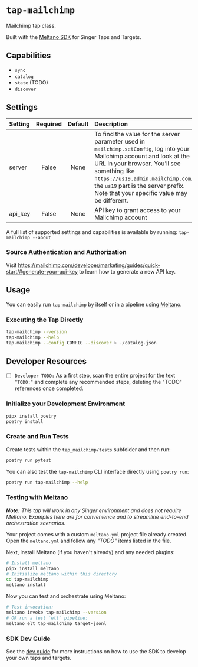 # `tap-mailchimp`

Mailchimp tap class.

Built with the [Meltano SDK](https://sdk.meltano.com) for Singer Taps and Targets.

## Capabilities

* `sync`
* `catalog`
* `state` (TODO)
* `discover`

## Settings

| Setting| Required | Default | Description |
|:-------|:--------:|:-------:|:------------|
| server | False    | None    | To find the value for the server parameter used in `mailchimp.setConfig`, log into your Mailchimp account and look at the URL in your browser. You’ll see something like `https://us19.admin.mailchimp.com/`; the `us19` part is the server prefix. Note that your specific value may be different. |
| api_key| False    | None    | API key to grant access to your Mailchimp account |

A full list of supported settings and capabilities is available by running: `tap-mailchimp --about`

### Source Authentication and Authorization

Visit https://mailchimp.com/developer/marketing/guides/quick-start/#generate-your-api-key to learn how to generate a new API key.

## Usage

You can easily run `tap-mailchimp` by itself or in a pipeline using [Meltano](https://meltano.com/).

### Executing the Tap Directly

```bash
tap-mailchimp --version
tap-mailchimp --help
tap-mailchimp --config CONFIG --discover > ./catalog.json
```

## Developer Resources

- [ ] `Developer TODO:` As a first step, scan the entire project for the text "`TODO:`" and complete any recommended steps, deleting the "TODO" references once completed.

### Initialize your Development Environment

```bash
pipx install poetry
poetry install
```

### Create and Run Tests

Create tests within the `tap_mailchimp/tests` subfolder and
  then run:

```bash
poetry run pytest
```

You can also test the `tap-mailchimp` CLI interface directly using `poetry run`:

```bash
poetry run tap-mailchimp --help
```

### Testing with [Meltano](https://www.meltano.com)

_**Note:** This tap will work in any Singer environment and does not require Meltano.
Examples here are for convenience and to streamline end-to-end orchestration scenarios._

Your project comes with a custom `meltano.yml` project file already created. Open the `meltano.yml` and follow any _"TODO"_ items listed in
the file.

Next, install Meltano (if you haven't already) and any needed plugins:

```bash
# Install meltano
pipx install meltano
# Initialize meltano within this directory
cd tap-mailchimp
meltano install
```

Now you can test and orchestrate using Meltano:

```bash
# Test invocation:
meltano invoke tap-mailchimp --version
# OR run a test `elt` pipeline:
meltano elt tap-mailchimp target-jsonl
```

### SDK Dev Guide

See the [dev guide](https://sdk.meltano.com/en/latest/dev_guide.html) for more instructions on how to use the SDK to 
develop your own taps and targets.
